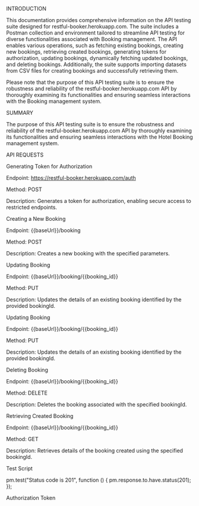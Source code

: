 INTRODUCTION

This documentation provides comprehensive information on the API testing suite designed for restful-booker.herokuapp.com. 
The suite includes a Postman collection and environment tailored to streamline API testing for diverse functionalities associated with Booking management. 
The API enables various operations, such as fetching existing bookings, creating new bookings, retrieving created bookings, generating tokens for authorization, updating bookings, dynamically fetching updated bookings, and deleting bookings. Additionally, the suite supports importing datasets from CSV files for creating bookings and successfully retrieving them.

Please note that the purpose of this API testing suite is to ensure the robustness and reliability of the restful-booker.herokuapp.com API by thoroughly examining its functionalities and ensuring seamless interactions with the Booking management system.

SUMMARY

The purpose of this API testing suite is to ensure the robustness and reliability of the restful-booker.herokuapp.com API by thoroughly examining its functionalities and ensuring seamless interactions with the Hotel Booking management system.


API REQUESTS

Generating Token for Authorization

Endpoint: https://restful-booker.herokuapp.com/auth

Method: POST

Description: Generates a token for authorization, enabling secure access to restricted endpoints.


Creating a New Booking

Endpoint: {{baseUrl}}/booking

Method: POST

Description: Creates a new booking with the specified parameters.

Updating Booking

Endpoint: {{baseUrl}}/booking/{{booking_id}}

Method: PUT

Description: Updates the details of an existing booking identified by the provided bookingId.

Updating Booking

Endpoint: {{baseUrl}}/booking/{{booking_id}}

Method: PUT

Description: Updates the details of an existing booking identified by the provided bookingId.

Deleting Booking

Endpoint: {{baseUrl}}/booking/{{booking_id}}

Method: DELETE

Description: Deletes the booking associated with the specified bookingId.


Retrieving Created Booking

Endpoint: {{baseUrl}}/booking/{{booking_id}}

Method: GET

Description: Retrieves details of the booking created using the specified bookingId.



Test Script

pm.test("Status code is 201", function () {
    pm.response.to.have.status(201);
});

Authorization Token


